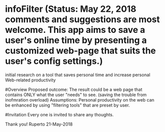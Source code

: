 # infoFilter (Status: May 22, 2018 comments and suggestions are most welcome. This app aims to save a user's online time by presenting a  customized web-page that suits the user's config settings.)
initial research on a tool that saves personal time and increase personal Web-related productivity 

#Overview
Proposed outcome: The result could be a web page that contains ONLY what the user "needs" to see. (saving the trouble from inofmration overload)
Assumptions: Personal productivity on the web can be enhanced by using "filtering tools" that are preset by user.  

#Invitation
Every one is invited to share any thoughts. 

Thank you! 
Ruperto
21-May-2018
